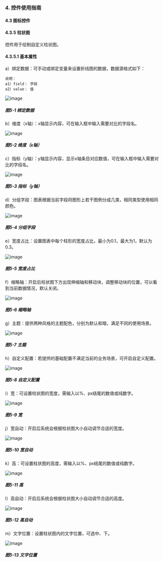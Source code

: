 ### 4. 控件使用指南

#### 4.3 图标控件 

#### 4.3.5 柱状图

控件用于绘制自定义柱状图。

#### 4.3.5.1 基本属性

a）绑定数据：可手动或绑定变量来设置折线图的数据，数据源格式如下：

```
说明：
a1）field： 字段
a2）value： 值
```

![image](https://user-images.githubusercontent.com/79617492/218397627-b2c93d2e-875f-4ff1-b127-5bc4b81ca3cc.png)

##### 图5-1 绑定数据

b）维度（x轴）：x轴显示内容，可在输入框中输入需要对比的字段名。

![image](https://user-images.githubusercontent.com/79617492/218397643-ec26e268-f0ec-4346-ad27-a3437e719c61.png)

##### 图5-2 维度（x轴）

c）指标（y轴）：y轴显示内容，显示x轴条目对应数值，可在输入框中输入需要对比的字段名。

![image](https://user-images.githubusercontent.com/79617492/218397665-e121bf96-d9ac-4480-932f-f7e5d7dbe203.png)

##### 图5-3 指标（y轴）

d）分组字段：图表根据当前字段将图形上若干图例分成几类，相同类型使用相同颜色。

![image](https://user-images.githubusercontent.com/79617492/218397689-f65b1c3a-9fa9-4f51-a6eb-99a06c9931b5.png)

##### 图5-4 分组字段

e）宽度占比：设置图表中每个柱形的宽度占比，最小为0.1，最大为1，默认为0.3。

![image](https://user-images.githubusercontent.com/79617492/218397707-6d7fc10a-161b-4426-b2e2-9c94036fb486.png)

##### 图5-5 宽度占比

f）缩略轴：开启后柱状图下方出现伸缩轴和移动块，调整移动块的位置，可以看到当前数据情况，默认关闭。

![image](https://user-images.githubusercontent.com/79617492/218397734-dcc38179-e07a-408f-a400-7dc8a629f406.png)

##### 图5-6 缩略轴

g）主题：提供两种风格的主题配色，分别为默认和暗，满足不同的使用场景。

![image](https://user-images.githubusercontent.com/79617492/218397757-8f517ca2-9314-4ba2-ac1a-fcec3b028dc7.png)

##### 图5-7 主题

h）自定义配置：若提供的基础配置不满足当前的业务场景，可开启自定义配置。

![image](https://user-images.githubusercontent.com/79617492/218397778-ad2d9b36-4c7e-4fa0-b8cf-d4e6df9171d8.png)

##### 图5-8 自定义配置

i）宽：可设置柱状图的宽度，需输入以%、px结尾的数值或纯数字。

![image](https://user-images.githubusercontent.com/79617492/218397799-5b9cc0c4-f3a3-48db-839f-19a8834be3ae.png)

##### 图5-9 宽

j）宽自动：开启后系统会根据柱状图大小自动调节合适的宽度。

![image](https://user-images.githubusercontent.com/79617492/218397827-ccb393f7-609b-4b8c-b3a2-53dc9710b751.png)

##### 图5-10 宽自动

k）高：可设置柱状图的高度，需输入以%、px结尾的数值或纯数字。

![image](https://user-images.githubusercontent.com/79617492/218397849-d26edc49-8a3c-4ce9-9b1f-01182f9fc996.png)

##### 图5-11 高

l）高自动：开启后系统会根据柱状图大小自动调节合适的高度。

![image](https://user-images.githubusercontent.com/79617492/218397872-2597c1cd-bcfd-4a8e-8a4e-9de8815d45b9.png)

##### 图5-12 高自动

m）文字位置：设置柱状图内的文字位置，可选中、下。

![image](https://user-images.githubusercontent.com/79617492/218397942-e5003c88-0532-4316-b46a-432258e653e8.png)

##### 图5-13 文字位置
